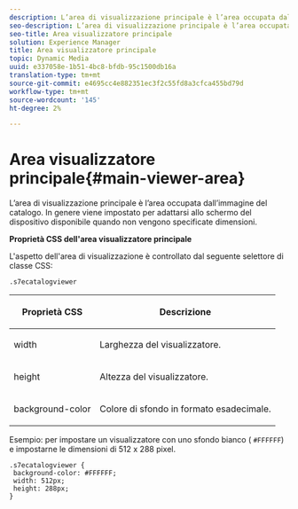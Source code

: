 ```yaml
---
description: L’area di visualizzazione principale è l’area occupata dall’immagine del catalogo. In genere viene impostato per adattarsi allo schermo del dispositivo disponibile quando non vengono specificate dimensioni.
seo-description: L’area di visualizzazione principale è l’area occupata dall’immagine del catalogo. In genere viene impostato per adattarsi allo schermo del dispositivo disponibile quando non vengono specificate dimensioni.
seo-title: Area visualizzatore principale
solution: Experience Manager
title: Area visualizzatore principale
topic: Dynamic Media
uuid: e337058e-1b51-4bc8-bfdb-95c1500db16a
translation-type: tm+mt
source-git-commit: e4695cc4e882351ec3f2c55fd8a3cfca455bd79d
workflow-type: tm+mt
source-wordcount: '145'
ht-degree: 2%

---
```



# Area visualizzatore principale{#main-viewer-area}

L’area di visualizzazione principale è l’area occupata dall’immagine del catalogo. In genere viene impostato per adattarsi allo schermo del dispositivo disponibile quando non vengono specificate dimensioni.

<!--<a id="section_061E550C1C1D4DB2BD663A898895B38C"></a>-->

**Proprietà CSS dell&#39;area visualizzatore principale**

L&#39;aspetto dell&#39;area di visualizzazione è controllato dal seguente selettore di classe CSS:

```
.s7ecatalogviewer
```

<table id="table_94EE3F5BBE4547C0B4943471CEE7EDE4"> 
 <thead> 
  <tr> 
   <th colname="col1" class="entry"> <p> Proprietà CSS </p> </th> 
   <th colname="col2" class="entry"> <p>Descrizione </p> </th> 
  </tr> 
 </thead>
 <tbody> 
  <tr> 
   <td colname="col1"> <p> <span class="codeph"> width </span> </p> </td> 
   <td colname="col2"> <p>Larghezza del visualizzatore. </p> </td> 
  </tr> 
  <tr> 
   <td colname="col1"> <p> <span class="codeph"> height </span> </p> </td> 
   <td colname="col2"> <p>Altezza del visualizzatore. </p> </td> 
  </tr> 
  <tr> 
   <td colname="col1"> <p> <span class="codeph"> background-color  </span> </p> </td> 
   <td colname="col2"> <p> Colore di sfondo in formato esadecimale. </p> </td> 
  </tr> 
 </tbody> 
</table>

Esempio: per impostare un visualizzatore con uno sfondo bianco ( `#FFFFFF`) e impostarne le dimensioni di 512 x 288 pixel.

```
.s7ecatalogviewer { 
 background-color: #FFFFFF; 
 width: 512px; 
 height: 288px;  
}
```

